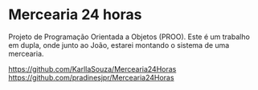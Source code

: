 # Mercearia 24 horas
Projeto de Programação Orientada a Objetos (PROO).
Este é um trabalho em dupla, onde junto ao João, estarei montando o sistema de uma mercearia.


https://github.com/KarllaSouza/Mercearia24Horas
https://github.com/pradinesjpr/Mercearia24Horas
